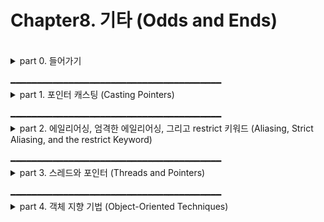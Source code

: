 # Chapter8. 기타 (Odds and Ends)  
  
  
<br/>
<details>
<summary>part 0. 들어가기</summary>

## part 0. 들어가기
  
  
</details>

<br/>
━━━━━━━━━━━━━━━━━━━━━━━━━━━━━━━━━━━━━━━━ 
<br/>
<details>
<summary>part 1. 포인터 캐스팅 (Casting Pointers)</summary>

## part 1. 포인터 캐스팅 (Casting Pointers)
  
  
- 포인터 캐스팅이 유용한 이유
    - 특수 목적 주소에 접근 가능
    - 포트(port)에 대응하는 주소를 할당 가능
    - 시스템의 엔디안(endian) 타입을 알 수 있음
<br/>  
    
### 특수 목적 주소 접근하기 (Accessing a Special Purpose Address)  
- 저수준 커널 프로그램에서 주소 0에 접근할 때 사용할 수 있는 기법들  
    - 포인터를 0으로 설정 (이 방법이 항상 동작하는 것은 아님)  
    - 정수 변수에 0을 할당, 변수를 정수 포인터로 캐스팅  
    - 유니언 이용  
    - memset 함수를 이용해 포인터에 0을 할당  
    
<br/>  
    
### 포트에 접근하기 (Accessing a Port)  
- 포트란?
    - 소프트웨어적인 개념
        - 서버가 컴퓨터로 전달된 특정한 메시지를 자신이 받는다는 것을 알리기 위해 사용하는 것  
        - 운영체제의 일부
    - 하드웨어적인 개념  
        - 일반적으로 외부 장치에 연결된 물리적인 입/출력 시스템 컴포넌트   
        - 하드웨어 포트에서의 읽기/쓰기 작업을 통해 프로그램에서의 정보와 명령 처리 가능  
    
<br/>  
    
### DMA로 메모리 접근하기 (Accessing Memory using DMA)
- DMA란?
    - 직접 메모리 접근 (Direct Memory Access)
    - 메인 메모리와 특정 장치 간 데이터 전송을 보조하는 저수준 동작
    - 주로 CPU와 병행으로 동작이 이루어짐
    
<br/>  
 
### 시스템의 엔디안 종류 알아내기 (Determining the Endianness of a Machine)  
- 엔디안 (endian) 이란?
    - 메모리 단위에서 바이트의 배열 순서를 뜻함
    - 종류로는 리틀 엔디안, 빅 엔디안이 있음
  
</details>

<br/>
━━━━━━━━━━━━━━━━━━━━━━━━━━━━━━━━━━━━━━━━ 
<br/>
<details>
<summary>part 2. 에일리어싱, 엄격한 에일리어싱, 그리고 restrict 키워드 
(Aliasing, Strict Aliasing, and the restrict Keyword)</summary>

## part 2. 에일리어싱, 엄격한 에일리어싱, 그리고 restrict 키워드 
(Aliasing, Strict Aliasing, and the restrict Keyword)
    
    
- 에일리어스(alias)란?  
    - 두 포인터가 같은 메모리 위치를 참조할 때, 한 포인터를 다른 포인터에 대한 에일리어스라고 부름  
    - 일반적인 경우는 아님  
    - 많은 문제를 발생시킴  
   
    
- 엄격한 에일리어싱 (Strict Aliasing) 이란?  
    - 다른 형태의 에일리어싱  
    - 한 데이터 타입에 대한 포인터가 타입이 다른 데이터에 대해 에일리어싱하는 것을 허용하지 X  
   
    
- 에일리어싱 문제를 회피할 수 있는 기법들
    - 유니언 사용
    - 엄격한 에일리어싱 비활성화
    - char * 사용하기
<br/>  
    
### 유니언을 사용해 여러 방법으로 값 표현하기 (Using a Union to Represent a Value in Multiple Ways)
- 타입 퍼닝 (type punning) 이란? : 타임 시스템을 우회하여 하나의 값을 여러 가지 다른 형으로 취급하는 기법
  
  
- 한 타입을 다른 타입으로 변환할 때 일반적으로 캐스팅을 통해 변환이 이루어지지만, 유니언을 이용할 수도 있응ㅁ
    
<br/>  
    
### 엄격한 에일리어싱 규칙 (Strict Aliasing)
- 컴파일러는 경고 표시는 하나 에일리어싱 규칙을 강제하지는 X  
- 엄격한 에일리어싱 규칙에 따라 컴파일러가 특정한 최적화를 수행할 수 O
    
<br/>  
    
### restrict 키워드 사용하기 (Using the restrict Keyword)
  
</details>

<br/>  
━━━━━━━━━━━━━━━━━━━━━━━━━━━━━━━━━━━━━━━━ 
<br/>
<details>
<summary>part 3. 스레드와 포인터 (Threads and Pointers)</summary>

## part 3. 스레드와 포인터 (Threads and Pointers)
    
<br/>  
    
### 스레드 간의 포인터 공유 (Sharing Pointers Between Threads)
    
<br/>  
    
### 함수 포인터를 이용한 콜백 함수 지원 (Using Function Pointers to Support Callbacks)
  
</details>

<br/>
━━━━━━━━━━━━━━━━━━━━━━━━━━━━━━━━━━━━━━━━ 
<br/>
<details>
<summary>part 4. 객체 지향 기법 (Object-Oriented Techniques)</summary>

## part 4. 객체 지향 기법 (Object-Oriented Techniques)
    
<br/>  
    
### 불투명 포인터 생성하고 사용하기 (Creating and Using an Opaque Pointer)
    
<br/>  
    
### C언어에서의 다형성 (Polymorphism in C)
  
</details>

<br/>
